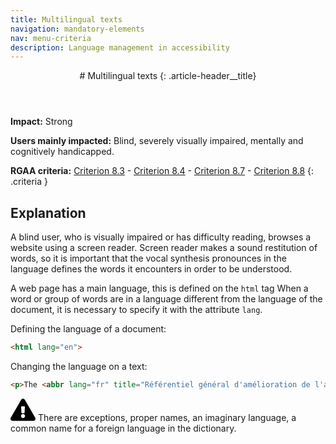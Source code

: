 ```yaml
---
title: Multilingual texts
navigation: mandatory-elements
nav: menu-criteria
description: Language management in accessibility
---
```


<header>
# Multilingual texts
{: .article-header__title}
</header>

**Impact:** Strong

**Users mainly impacted:** Blind, severely visually impaired, mentally and cognitively handicapped.

**RGAA criteria:** [Criterion 8.3](https://www.numerique.gouv.fr/publications/rgaa-accessibilite/methode-rgaa/criteres/#crit-8-3) - [Criterion 8.4](https://www.numerique.gouv.fr/publications/rgaa-accessibilite/methode-rgaa/criteres/#crit-8-4) - [Criterion 8.7](https://www.numerique.gouv.fr/publications/rgaa-accessibilite/methode-rgaa/criteres/#crit-8-7) - [Criterion 8.8](https://www.numerique.gouv.fr/publications/rgaa-accessibilite/methode-rgaa/criteres/#crit-8-8)
{: .criteria }

## Explanation

A blind user, who is visually impaired or has difficulty reading, browses a website using a screen reader. Screen reader makes a sound restitution of words, so it is important that the vocal synthesis pronounces in the language defines the words it encounters in order to be understood.

A web page has a main language, this is defined on the `html` tag
When a word or group of words are in a language different from the language of the document, it is necessary to specify it with the attribute `lang`.

Defining the language of a document:
```html
<html lang="en">
```

Changing the language on a text:
```html
<p>The <abbr lang="fr" title="Référentiel général d'amélioration de l'accessibilité">RGAA</abbr> is the French government's General Guideline for Accessibility Improvement.</p>
```

<div class="important">
<svg role="img" aria-label="Important" xmlns="http://www.w3.org/2000/svg" viewBox="0 0 576 512" width="40" height="36"><title>Important</title><path d="M569.517 440.013C587.975 472.007 564.806 512 527.94 512H48.054c-36.937 0-59.999-40.055-41.577-71.987L246.423 23.985c18.467-32.009 64.72-31.951 83.154 0l239.94 416.028zM288 354c-25.405 0-46 20.595-46 46s20.595 46 46 46 46-20.595 46-46-20.595-46-46-46zm-43.673-165.346l7.418 136c.347 6.364 5.609 11.346 11.982 11.346h48.546c6.373 0 11.635-4.982 11.982-11.346l7.418-136c.375-6.874-5.098-12.654-11.982-12.654h-63.383c-6.884 0-12.356 5.78-11.981 12.654z"/></svg>
There are exceptions, proper names, an imaginary language, a common name for a foreign language in the dictionary.
</div>
